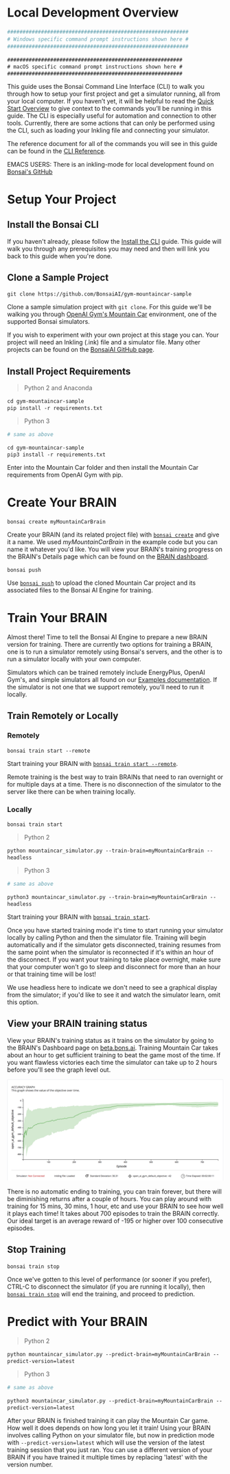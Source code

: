 # Local Development Overview

```powershell
###########################################################
# Windows specific command prompt instructions shown here #
###########################################################
```

```shell
#########################################################
# macOS specific command prompt instructions shown here #
#########################################################
```

This guide uses the Bonsai Command Line Interface (CLI) to walk you through how to setup your first project and get a simulator running, all from your local computer. If you haven’t yet, it will be helpful to read the [Quick Start Overview][1] to give context to the commands you’ll be running in this guide. The CLI is especially useful for automation and connection to other tools. Currently, there are some actions that can only be performed using the CLI, such as loading your Inkling file and connecting your simulator.

The reference document for all of the commands you will see in this guide can be found in the [CLI Reference][3].

<aside class="notice">
EMACS USERS: There is an inkling-mode for local development found on <a href="https://github.com/BonsaiAI/inkling-mode">Bonsai's GitHub</a>
</aside>

# Setup Your Project

## Install the Bonsai CLI

If you haven't already, please follow the [Install the CLI][2] guide. This guide will walk you through any prerequisites you may need and then will link you back to this guide when you're done.

## Clone a Sample Project

```
git clone https://github.com/BonsaiAI/gym-mountaincar-sample
```

Clone a sample simulation project with `git clone`. For this guide we'll be walking you through [OpenAI Gym's Mountain Car][4] environment, one of the supported Bonsai simulators.

If you wish to experiment with your own project at this stage you can. Your project will need an Inkling (.ink) file and a simulator file. Many other projects can be found on the [BonsaiAI GitHub page][22].

## Install Project Requirements

> Python 2 and Anaconda

```
cd gym-mountaincar-sample
pip install -r requirements.txt
```
> Python 3

```powershell
# same as above
```
```shell
cd gym-mountaincar-sample
pip3 install -r requirements.txt
```

Enter into the Mountain Car folder and then install the Mountain Car requirements from OpenAI Gym with pip.




# Create Your BRAIN

```
bonsai create myMountainCarBrain
```

Create your BRAIN (and its related project file) with [`bonsai create`][18] and give it a name. We used *myMountainCarBrain* in the example code but you can name it whatever you'd like. You will view your BRAIN's training progress on the BRAIN's Details page which can be found on the [BRAIN dashboard][5].

```
bonsai push
```

Use [`bonsai push`][19] to upload the cloned Mountain Car project and its associated files to the Bonsai AI Engine for training.




# Train Your BRAIN

Almost there! Time to tell the Bonsai AI Engine to prepare a new BRAIN version for training. There are currently two options for training a BRAIN, one is to run a simulator remotely using Bonsai's servers, and the other is to run a simulator locally with your own computer.

Simulators which can be trained remotely include EnergyPlus, OpenAI Gym's, and simple simulators all found on our [Examples documentation][23]. If the simulator is not one that we support remotely, you'll need to run it locally.

## Train Remotely or Locally

### Remotely

```
bonsai train start --remote
```

Start training your BRAIN with [`bonsai train start --remote`][20].

Remote training is the best way to train BRAINs that need to ran overnight or for multiple days at a time. There is no disconnection of the simulator to the server like there can be when training locally.

### Locally

```
bonsai train start
```

> Python 2

```
python mountaincar_simulator.py --train-brain=myMountainCarBrain --headless
```
> Python 3

```powershell
# same as above
```
```shell
python3 mountaincar_simulator.py --train-brain=myMountainCarBrain --headless
```

Start training your BRAIN with [`bonsai train start`][20].

Once you have started training mode it's time to start running your simulator locally by calling Python and then the simulator file. Training will begin automatically and if the simulator gets disconnected, training resumes from the same point when the simulator is reconnected if it's within an hour of the disconnect. If you want your training to take place overnight, make sure that your computer won't go to sleep and disconnect for more than an hour or that training time will be lost!

<aside class="notice">
We use headless here to indicate we don't need to see a graphical display from the simulator; if you'd like to see it and watch the simulator learn, omit this option.
</aside>

## View your BRAIN training status

View your BRAIN's training status as it trains on the simulator by going to the BRAIN's Dashboard page on [beta.bons.ai][5]. Training Mountain Car takes about an hour to get sufficient training to beat the game most of the time. If you want flawless victories each time the simulator can take up to 2 hours before you'll see the graph level out.

![Fully Trained BRAIN][16]

There is no automatic ending to training, you can train forever, but there will be diminishing returns after a couple of hours. You can play around with training for 15 mins, 30 mins, 1 hour, etc and use your BRAIN to see how well it plays each time! It takes about 700 episodes to train the BRAIN correctly. Our ideal target is an average reward of -195 or higher over 100 consecutive episodes.

[//]: # (Update this when we have multiple concepts and smart ending)

## Stop Training

```
bonsai train stop
```

Once we've gotten to this level of performance (or sooner if you prefer), CTRL-C to disconnect the simulator (if you are running it locally), then [`bonsai train stop`][21] will end the training, and proceed to prediction.




# Predict with Your BRAIN

> Python 2

```
python mountaincar_simulator.py --predict-brain=myMountainCarBrain --predict-version=latest
```
> Python 3

```powershell
# same as above
```
```shell
python3 mountaincar_simulator.py --predict-brain=myMountainCarBrain --predict-version=latest
```

After your BRAIN is finished training it can play the Mountain Car game. How well it does depends on how long you let it train! Using your BRAIN involves calling Python on your simulator file, but now in prediction mode with `--predict-version=latest` which will use the version of the latest training session that you just ran. You can use a different version of your BRAIN if you have trained it multiple times by replacing 'latest' with the version number.

[1]: getting-started.html#overview
[2]: cli-install-guide.html#install-prerequisites
[3]: ../references/cli-reference.html
[4]: https://gym.openai.com/envs/MountainCar-v0
[5]: https://beta.bons.ai
[16]: ../images/fully_trained_brain.png
[17]: ../references/cli-reference.html#bonsai-configure
[18]: ../references/cli-reference.html#bonsai-create
[19]: ../references/cli-reference.html#bonsai-push
[20]: ../references/cli-reference.html#bonsai-train-start
[21]: ../references/cli-reference.html#bonsai-train-stop
[22]: https://github.com/BonsaiAI
[23]: ../examples.html